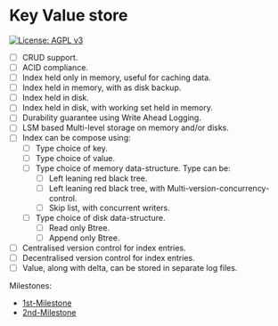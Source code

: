 Key Value store
===============

[![License: AGPL v3](https://img.shields.io/badge/License-AGPL%20v3-blue.svg)](https://www.gnu.org/licenses/agpl-3.0)

* [ ] CRUD support.
* [ ] ACID compliance.
* [ ] Index held only in memory, useful for caching data.
* [ ] Index held in memory, with as disk backup.
* [ ] Index held in disk.
* [ ] Index held in disk, with working set held in memory.
* [ ] Durability guarantee using Write Ahead Logging.
* [ ] LSM based Multi-level storage on memory and/or disks.
* [ ] Index can be compose using:
  * [ ] Type choice of key.
  * [ ] Type choice of value.
  * [ ] Type choice of memory data-structure. Type can be:
    * [ ] Left leaning red black tree.
    * [ ] Left leaning red black tree, with Multi-version-concurrency-control.
    * [ ] Skip list, with concurrent writers.
  * [ ] Type choice of disk data-structure.
    * [ ] Read only Btree.
    * [ ] Append only Btree.
* [ ] Centralised version control for index entries.
* [ ] Decentralised version control for index entries.
* [ ] Value, along with delta, can be stored in separate log files.

Milestones:

* [1st-Milestone](https://github.com/bnclabs/rdms/issues/9)
* [2nd-Milestone](https://github.com/bnclabs/rdms/issues/10)

[memory-ordering]: https://doc.rust-lang.org/std/sync/atomic/enum.Ordering.html
